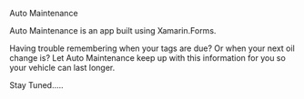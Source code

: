 Auto Maintenance

Auto Maintenance is an app built using Xamarin.Forms.

Having trouble remembering when your tags are due? Or when your next oil change is? Let Auto Maintenance keep up with this information for you so your vehicle can last longer.

Stay Tuned.....


